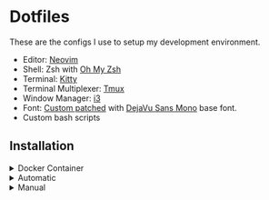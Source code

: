 # Dotfiles

These are the configs I use to setup my development environment.
- Editor: [Neovim](https://github.com/neovim/neovim)
- Shell: Zsh with [Oh My Zsh](https://github.com/ohmyzsh/ohmyzsh/)
- Terminal: [Kitty](https://github.com/kovidgoyal/kitty)
- Terminal Multiplexer: [Tmux](https://github.com/tmux/tmux)
- Window Manager: [i3](https://github.com/i3/i3)
- Font: [Custom patched](https://github.com/ryanoasis/nerd-fonts#font-patcher) with [DejaVu Sans Mono](https://dejavu-fonts.github.io/) base font. 
- Custom bash scripts

## Installation

<details>
  <summary>Docker Container</summary>

##### Run in a Docker Container:
```
git clone https://github.com/joey-bednar/ansible \
cd ansible \
./test
```
Root password is `joey`.
</details>

<details>
  <summary>Automatic</summary>

##### Install using ansible:
```
git clone https://github.com/joey-bednar/ansible \
cd ansible \
./install
```
</details>

<details>
  <summary>Manual</summary>

##### Install dependencies:
```
sudo apt install curl unzip npm stow ripgrep fzf fontconfig -y
```

##### Install Neovim:
```
curl -LO https://github.com/neovim/neovim/releases/latest/download/nvim.appimage \
chmod u+x nvim.appimage \
./nvim.appimage --appimage-extract \
sudo mv squashfs-root / \
sudo ln -s /squashfs-root/AppRun /usr/bin/nvim
```

##### Install kitty as default terminal:
```
sudo apt install kitty -y \
sudo update-alternatives --config x-terminal-emulator
```

##### Install ohmyzsh:
```
sudo apt install zsh -y \
sh -c "$(curl -fsSL https://raw.githubusercontent.com/ohmyzsh/ohmyzsh/master/tools/install.sh)" \
chsh -s `which zsh` \
git clone https://github.com/zsh-users/zsh-autosuggestions.git $ZSH_CUSTOM/plugins/zsh-autosuggestions \
git clone https://github.com/zsh-users/zsh-syntax-highlighting.git $ZSH_CUSTOM/plugins/zsh-syntax-highlighting \
```

##### Install tmux:
```
sudo apt install tmux -y \
git clone https://github.com/tmux-plugins/tpm ~/.tmux/plugins/tpm \
```
Press `prefix`+`I` to install tmux plugins.

The `.zip` file with proportional and windows compatible fonts can be downloaded using:
```
curl -LO https://github.com/ryanoasis/nerd-fonts/releases/download/v2.2.2/DejaVuSansMono.zip
```

##### Install configs:
```
cd ~ \
git clone https://github.com/joey-bednar/dotfiles \
cd ~/dotfiles \
bash setup \
stow .
```

##### Reload Fonts:
```
fc-cache -f -v
```

##### Install i3:
```
sudo apt install i3 picom -y
```

Logout and press settings symbol in bottom left. Select i3 and login again. Install nvidia drivers:
```
sudo ubuntu-drivers install
sudo nvidia-settings
```
Go to "Display Configuration", check "Force Full Composition Pipeline". Click "Apply".
</details>


